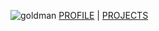 ![goldman](https://res.cloudinary.com/ukony/image/upload/v1649334466/georgegoldman/IMG_20210525_135031_nncteq.jpg) [PROFILE](https://georgegoldman.github.io/profile) | [PROJECTS](https://georgegoldman.github.io/projects)
